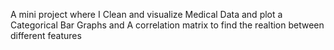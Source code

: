 A mini project where I Clean and visualize Medical Data and plot a Categorical Bar Graphs and A correlation matrix to find the realtion between different features 

